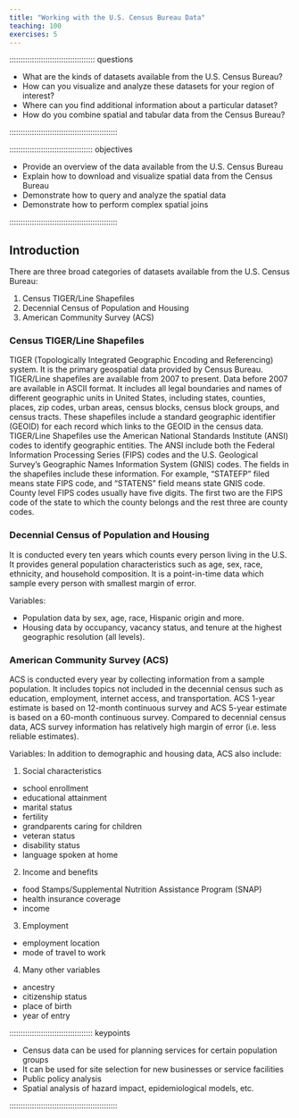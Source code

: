 ```yaml
---
title: "Working with the U.S. Census Bureau Data"
teaching: 100
exercises: 5
---
```


:::::::::::::::::::::::::::::::::::::: questions 

- What are the kinds of datasets available from the U.S. Census Bureau?
- How can you visualize and analyze these datasets for your region of interest?
- Where can you find additional information about a particular dataset?
- How do you combine spatial and tabular data from the Census Bureau?

::::::::::::::::::::::::::::::::::::::::::::::::

::::::::::::::::::::::::::::::::::::: objectives

- Provide an overview of the data available from the U.S. Census Bureau
- Explain how to download and visualize spatial data from the Census Bureau
- Demonstrate how to query and analyze the spatial data
- Demonstrate how to perform complex spatial joins

::::::::::::::::::::::::::::::::::::::::::::::::

## Introduction

There are three broad categories of datasets available from the U.S. Census Bureau:

1. Census TIGER/Line Shapefiles
2. Decennial Census of Population and Housing
3. American Community Survey (ACS)

### Census TIGER/Line Shapefiles

TIGER (Topologically Integrated Geographic Encoding and Referencing) system. It is the primary geospatial data provided by Census Bureau. 
TIGER/Line shapefiles are available from 2007 to present. Data before 2007 are available in ASCII format. 
It includes all legal boundaries and names of different geographic units in United States, including states, counties, places, zip codes, urban areas, census blocks, census block groups, and census tracts. 
These shapefiles include a standard geographic identifier (GEOID) for each record which links to the GEOID in the census data.
TIGER/Line Shapefiles use the American National Standards Institute (ANSI) codes to identify geographic entities. 
The ANSI include both the Federal Information Processing Series (FIPS) codes and the U.S. Geological Survey’s Geographic Names Information System (GNIS) codes. 
The fields in the shapefiles include these information. For example, “STATEFP” filed means state FIPS code, and “STATENS” field means state GNIS code. 
County level FIPS codes usually have five digits. The first two are the FIPS code of the state to which the county belongs and the rest three are county codes.

### Decennial Census of Population and Housing

It is conducted every ten years which counts every person living in the U.S. 
It provides general population characteristics such as age, sex, race, ethnicity, and household composition. 
It is a point-in-time data which sample every person with smallest margin of error.

Variables:
* Population data by sex, age, race, Hispanic origin and more. 
* Housing data by occupancy, vacancy status, and tenure at the highest geographic resolution (all levels).

### American Community Survey (ACS)

ACS is conducted every year by collecting information from a sample population. 
It includes topics not included in the decennial census such as education, employment, internet access, and transportation. 
ACS 1-year estimate is based on 12-month continuous survey and ACS 5-year estimate is based on a 60-month continuous survey. 
Compared to decennial census data, ACS survey information has relatively high margin of error (i.e. less reliable estimates).

Variables:
In addition to demographic and housing data, ACS also include:
1. Social characteristics
* school enrollment
* educational attainment
* marital status
* fertility
* grandparents caring for children
* veteran status
* disability status
* language spoken at home
2. Income and benefits
* food Stamps/Supplemental Nutrition Assistance Program (SNAP)
* health insurance coverage
* income
3. Employment
* employment location
* mode of travel to work
4. Many other variables
* ancestry
* citizenship status
* place of birth
* year of entry


::::::::::::::::::::::::::::::::::::: keypoints 

- Census data can be used for planning services for certain population groups
- It can be used for site selection for new businesses or service facilities
- Public policy analysis
- Spatial analysis of hazard impact, epidemiological models, etc.

::::::::::::::::::::::::::::::::::::::::::::::::
